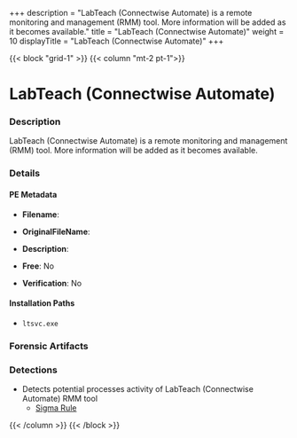 +++
description = "LabTeach (Connectwise Automate) is a remote monitoring and management (RMM) tool. More information will be added as it becomes available."
title = "LabTeach (Connectwise Automate)"
weight = 10
displayTitle = "LabTeach (Connectwise Automate)"
+++


{{< block "grid-1" >}}
{{< column "mt-2 pt-1">}}

# LabTeach (Connectwise Automate)


### Description

LabTeach (Connectwise Automate) is a remote monitoring and management (RMM) tool. More information will be added as it becomes available.




### Details


#### PE Metadata
- **Filename**: 
- **OriginalFileName**: 
- **Description**: 


- **Free**: No

- **Verification**: No




#### Installation Paths
- `ltsvc.exe`

### Forensic Artifacts






### Detections
- Detects potential processes activity of LabTeach (Connectwise Automate) RMM tool
  - [Sigma Rule](https://github.com/magicsword-io/LOLRMM/blob/main/detections/sigma/labteach__connectwise_automate__processes_sigma.yml)




{{< /column >}}
{{< /block >}}
